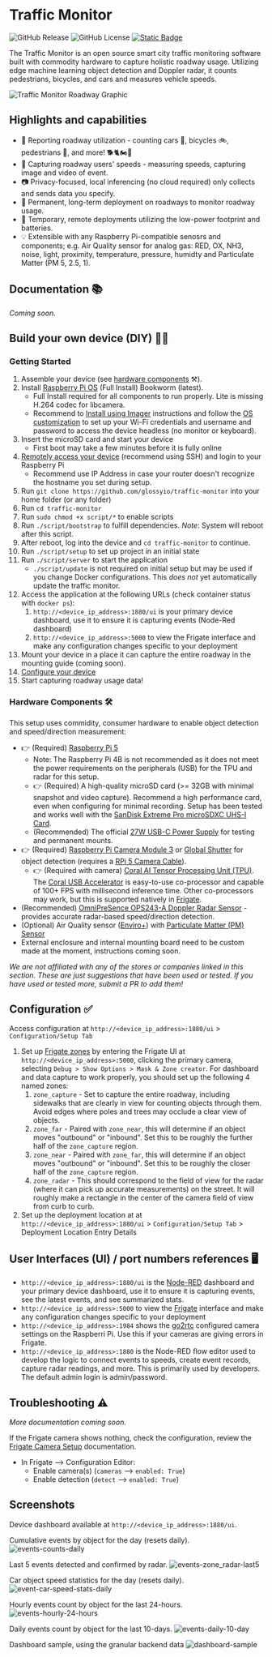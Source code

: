 # Traffic Monitor

![GitHub Release](https://img.shields.io/github/v/release/glossyio/traffic-monitor)
![GitHub License](https://img.shields.io/github/license/glossyio/traffic-monitor)
<a href="https://trafficmonitor.zulipchat.com"><img alt="Static Badge" src="https://img.shields.io/badge/chat-trafficmonitor.zulipchat.com-%236492FE?logo=zulip"></a>

The Traffic Monitor is an open source smart city traffic monitoring software built with commodity hardware to capture holistic roadway usage. Utilizing edge machine learning object detection and Doppler radar, it counts pedestrians, bicycles, and cars and measures vehicle speeds.

![Traffic Monitor Roadway Graphic](static/img/tm-roadway-graphic.png)

## Highlights and capabilities
- 🧮 Reporting roadway utilization - counting cars 🚗, bicycles 🚲, pedestrians 🚶, and more! 🐕🐈🏍️🚜
- 🚨 Capturing roadway users' speeds - measuring speeds, capturing image and video of event.
- 📷 Privacy-focused, local inferencing (no cloud required) only collects and sends data you specify.
- 🐘 Permanent, long-term deployment on roadways to monitor roadway usage.
- 🐜 Temporary, remote deployments utilizing the low-power footprint and batteries.
- 💡 Extensible with any Raspberry Pi-compatible senosrs and components; e.g. Air Quality sensor for analog gas: RED, OX, NH3, noise, light, proximity, temperature, pressure, humidty and Particulate Matter (PM 5, 2.5, 1).

## Documentation 📚
_Coming soon._

## Build your own device (DIY) 🧑‍🔬

### Getting Started
1. Assemble your device (see [hardware components](#hardware-components) ⚒️).
1. Install [Raspberry Pi OS](https://www.raspberrypi.com/software/) (Full Install) Bookworm (latest). 
    - Full Install required for all components to run properly. Lite is missing H.264 codec for libcamera.
    - Recommend to [Install using Imager](https://www.raspberrypi.com/documentation/computers/getting-started.html#install-using-imager) instructions and follow the [OS customization](https://www.raspberrypi.com/documentation/computers/getting-started.html#advanced-options) to set up your Wi-Fi credentials and username and password to access the device headless (no monitor or keyboard).
1. Insert the microSD card and start your device
    - First boot may take a few minutes before it is fully online
1. [Remotely access your device](https://www.raspberrypi.com/documentation/computers/remote-access.html#introduction-to-remote-access) (recommend using SSH) and login to your Raspberry Pi
    - Recommend use IP Address in case your router doesn't recognize the hostname you set during setup.
1. Run `git clone https://github.com/glossyio/traffic-monitor` into your home folder (or any folder)
1. Run `cd traffic-monitor` 
1. Run `sudo chmod +x script/*` to enable scripts
1. Run `./script/bootstrap` to fulfill dependencies. *Note*: System will reboot after this script.
1. After reboot, log into the device and `cd traffic-monitor` to continue.
1. Run `./script/setup` to set up project in an initial state
1. Run `./script/server` to start the application
    - `./script/update` is not required on initial setup but may be used if you change Docker configurations. This *does not* yet automatically update the traffic monitor.
1. Access the application at the following URLs (check container status with `docker ps`):
    1. `http://<device_ip_address>:1880/ui` is your primary device dashboard, use it to ensure it is capturing events (Node-Red dashboard)
    1. `http://<device_ip_address>:5000` to view the Frigate interface and make any configuration changes specific to your deployment
1. Mount your device in a place it can capture the entire roadway in the mounting guide (coming soon).
1. [Configure your device](#configuration)
1. Start capturing roadway usage data!

### Hardware Components 🛠️
This setup uses commidity, consumer hardware to enable object detection and speed/direction measurement:
- 👉 (Required) [Raspberry Pi 5](https://www.raspberrypi.com/products/raspberry-pi-5/) 
    - Note: The Raspberry Pi 4B is not recommended as it does not meet the power requirements on the peripherals (USB) for the TPU and radar for this setup.
    - 👉 (Required) A high-quality microSD card (>= 32GB with minimal snapshot and video capture). Recommend a high performance card, even when configuring for minimal recording. Setup has been tested and works well with the [SanDisk Extreme Pro microSDXC UHS-I Card](https://www.westerndigital.com/products/memory-cards/sandisk-extreme-pro-uhs-i-microsd?sku=SDSQXCD-128G-GN6MA).
    - (Recommended) The official [27W USB-C Power Supply](https://www.pishop.us/product/raspberry-pi-27w-usb-c-power-supply-black-us/) for testing and permanent mounts.
- 👉 (Required) [Raspberry Pi Camera Module 3](https://www.raspberrypi.com/products/camera-module-3/) or [Global Shutter](https://www.raspberrypi.com/products/raspberry-pi-global-shutter-camera/) for object detection (requires a [RPi 5 Camera Cable](https://www.raspberrypi.com/products/camera-cable/)).
    - 👉 (Required with camera) [Coral AI Tensor Processing Unit (TPU)](https://coral.ai/products/). The [Coral USB Accelerator](https://coral.ai/products/accelerator) is easy-to-use co-processor and capable of 100+ FPS with millisecond inference time. Other co-processors may work, but this is supported natively in [Frigate](https://github.com/blakeblackshear/frigate).
- (Recommended) [OmniPreSence OPS243-A Doppler Radar Sensor](https://omnipresense.com/product/ops243-doppler-radar-sensor/) - provides accurate radar-based speed/direction detection.
- (Optional) Air Quality sensor ([Enviro+](https://www.pishop.us/product/enviro-for-raspberry-pi/)) with [Particulate Matter (PM) Sensor](https://www.pishop.us/product/pms5003-particulate-matter-sensor-with-cable/)
- External enclosure and internal mounting board need to be custom made at the moment, instructions coming soon.

_We are not affiliated with any of the stores or companies linked in this section. These are just suggestions that have been used or tested. If you have used or tested more, submit a PR to add them!_

## Configuration ✅
Access configuration at `http://<device_ip_address>:1880/ui` > `Configuration/Setup Tab`
1. Set up [Frigate zones](https://docs.frigate.video/configuration/zones) by entering the Frigate UI at `http://<device_ip_address>:5000`, clicking the primary camera, selecting `Debug > Show Options > Mask & Zone creator`. For dashboard and data capture to work properly, you should set up the following 4 named zones:
    1. `zone_capture` - Set to capture the entire roadway, including sidewalks that are clearly in view for counting objects through them.  Avoid edges where poles and trees may occlude a clear view of objects.
    1. `zone_far` - Paired with `zone_near`, this will determine if an object moves "outbound" or "inbound". Set this to be roughly the further half of the `zone_capture` region.
    1. `zone_near` - Paired with `zone_far`, this will determine if an object moves "outbound" or "inbound". Set this to be roughly the closer half of the `zone_capture` region.
    1. `zone_radar` - This should correspond to the field of view for the radar (where it can pick up accurate measurements) on the street. It will roughly make a rectangle in the center of the camera field of view from curb to curb.
1. Set up the deployment location at at `http://<device_ip_address>:1880/ui` > `Configuration/Setup Tab` > Deployment Location Entry Details

## User Interfaces (UI) / port numbers references 🖥️
- `http://<device_ip_address>:1880/ui` is the [Node-RED](https://nodered.org/) dashboard and your primary device dashboard, use it to ensure it is capturing events, see the latest events, and see summarized stats.
- `http://<device_ip_address>:5000` to view the [Frigate](https://github.com/blakeblackshear/frigate) interface and make any configuration changes specific to your deployment
- `http://<device_ip_address>:1984` shows the [go2rtc](https://github.com/AlexxIT/go2rtc) configured camera settings on the Raspberri Pi. Use this if your cameras are giving errors in Frigate.
- `http://<device_ip_address>:1880` is the Node-RED flow editor used to develop the logic to connect events to speeds, create event records, capture radar readings, and more. This is primarily used by developers. The default admin login is admin/password.

## Troubleshooting ⚠️

_More documentation coming soon._

If the Frigate camera shows nothing, check the configuration, review the [Frigate Camera Setup](https://docs.frigate.video/frigate/camera_setup) documentation.
- In Frigate --> Configuration Editor:
    - Enable camera(s) (`cameras` --> `enabled: True`)
    - Enable detection (`detect` --> `enabled: True`)

## Screenshots
Device dashboard available at `http://<device_ip_address>:1880/ui`.

Cumulative events by object for the day (resets daily).
![events-counts-daily](static/img/events-counts-daily.png)

Last 5 events detected and confirmed by radar.
![events-zone_radar-last5](static/img/events-zone_radar-last5.png)

Car object speed statistics for the day (resets daily).
![event-car-speed-stats-daily](static/img/event-car-speed-stats-daily.png)

Hourly events count by object for the last 24-hours.
![events-hourly-24-hours](static/img/events-hourly-24-hours.png)

Daily events count by object for the last 10-days.
![events-daily-10-day](static/img/events-daily-10-day.png)

Dashboard sample, using the granular backend data
![dashboard-sample](static/img/dashboard-sample-01.png)